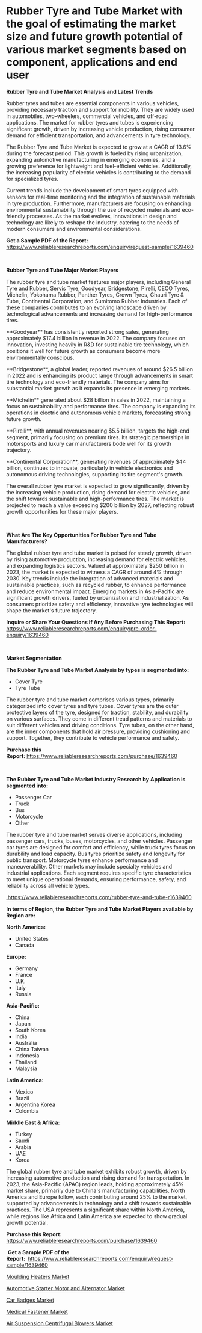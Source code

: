 <p><h1>Rubber Tyre and Tube Market with the goal of estimating the market size and future growth potential of various market segments based on component, applications and end user</h1></p><p><strong>Rubber Tyre and Tube Market Analysis and Latest Trends</strong></p>
<p><p>Rubber tyres and tubes are essential components in various vehicles, providing necessary traction and support for mobility. They are widely used in automobiles, two-wheelers, commercial vehicles, and off-road applications. The market for rubber tyres and tubes is experiencing significant growth, driven by increasing vehicle production, rising consumer demand for efficient transportation, and advancements in tyre technology.</p><p>The Rubber Tyre and Tube Market is expected to grow at a CAGR of 13.6% during the forecast period. This growth is fueled by rising urbanization, expanding automotive manufacturing in emerging economies, and a growing preference for lightweight and fuel-efficient vehicles. Additionally, the increasing popularity of electric vehicles is contributing to the demand for specialized tyres. </p><p>Current trends include the development of smart tyres equipped with sensors for real-time monitoring and the integration of sustainable materials in tyre production. Furthermore, manufacturers are focusing on enhancing environmental sustainability through the use of recycled materials and eco-friendly processes. As the market evolves, innovations in design and technology are likely to reshape the industry, catering to the needs of modern consumers and environmental considerations.</p></p>
<p><strong>Get a Sample PDF of the Report:&nbsp;</strong> <a href="https://www.reliableresearchreports.com/enquiry/request-sample/1639460?utm_campaign=10&utm_medium=2&utm_source=Github&utm_content=ia&utm_term=15022025&utm_id=rubber-tyre-and-tube">https://www.reliableresearchreports.com/enquiry/request-sample/1639460</a></p>
<p>&nbsp;</p>
<p><strong>Rubber Tyre and Tube Major Market Players</strong></p>
<p><p>The rubber tyre and tube market features major players, including General Tyre and Rubber, Servis Tyre, Goodyear, Bridgestone, Pirelli, CECO Tyres, Michelin, Yokohama Rubber, Panther Tyres, Crown Tyres, Ghauri Tyre & Tube, Continental Corporation, and Sumitomo Rubber Industries. Each of these companies contributes to an evolving landscape driven by technological advancements and increasing demand for high-performance tires.</p><p>**Goodyear** has consistently reported strong sales, generating approximately $17.4 billion in revenue in 2022. The company focuses on innovation, investing heavily in R&D for sustainable tire technology, which positions it well for future growth as consumers become more environmentally conscious.</p><p>**Bridgestone**, a global leader, reported revenues of around $26.5 billion in 2022 and is enhancing its product range through advancements in smart tire technology and eco-friendly materials. The company aims for substantial market growth as it expands its presence in emerging markets.</p><p>**Michelin** generated about $28 billion in sales in 2022, maintaining a focus on sustainability and performance tires. The company is expanding its operations in electric and autonomous vehicle markets, forecasting strong future growth.</p><p>**Pirelli**, with annual revenues nearing $5.5 billion, targets the high-end segment, primarily focusing on premium tires. Its strategic partnerships in motorsports and luxury car manufacturers bode well for its growth trajectory.</p><p>**Continental Corporation**, generating revenues of approximately $44 billion, continues to innovate, particularly in vehicle electronics and autonomous driving technologies, supporting its tire segment's growth.</p><p>The overall rubber tyre market is expected to grow significantly, driven by the increasing vehicle production, rising demand for electric vehicles, and the shift towards sustainable and high-performance tires. The market is projected to reach a value exceeding $200 billion by 2027, reflecting robust growth opportunities for these major players.</p></p>
<p>&nbsp;</p>
<p><strong>What Are The Key Opportunities For Rubber Tyre and Tube Manufacturers?</strong></p>
<p><p>The global rubber tyre and tube market is poised for steady growth, driven by rising automotive production, increasing demand for electric vehicles, and expanding logistics sectors. Valued at approximately $250 billion in 2023, the market is expected to witness a CAGR of around 4% through 2030. Key trends include the integration of advanced materials and sustainable practices, such as recycled rubber, to enhance performance and reduce environmental impact. Emerging markets in Asia-Pacific are significant growth drivers, fueled by urbanization and industrialization. As consumers prioritize safety and efficiency, innovative tyre technologies will shape the market's future trajectory.</p></p>
<p><strong>Inquire or Share Your Questions If Any Before Purchasing This Report:</strong> <a href="https://www.reliableresearchreports.com/enquiry/pre-order-enquiry/1639460?utm_campaign=10&utm_medium=2&utm_source=Github&utm_content=ia&utm_term=15022025&utm_id=rubber-tyre-and-tube">https://www.reliableresearchreports.com/enquiry/pre-order-enquiry/1639460</a></p>
<p>&nbsp;</p>
<p><strong>Market Segmentation</strong></p>
<p><strong>The Rubber Tyre and Tube Market Analysis by types is segmented into:</strong></p>
<p><ul><li>Cover Tyre</li><li>Tyre Tube</li></ul></p>
<p><p>The rubber tyre and tube market comprises various types, primarily categorized into cover tyres and tyre tubes. Cover tyres are the outer protective layers of the tyre, designed for traction, stability, and durability on various surfaces. They come in different tread patterns and materials to suit different vehicles and driving conditions. Tyre tubes, on the other hand, are the inner components that hold air pressure, providing cushioning and support. Together, they contribute to vehicle performance and safety.</p></p>
<p><strong>Purchase this Report:&nbsp;</strong><a href="https://www.reliableresearchreports.com/purchase/1639460?utm_campaign=10&utm_medium=2&utm_source=Github&utm_content=ia&utm_term=15022025&utm_id=rubber-tyre-and-tube">https://www.reliableresearchreports.com/purchase/1639460</a></p>
<p>&nbsp;</p>
<p><strong>The Rubber Tyre and Tube Market Industry Research by Application is segmented into:</strong></p>
<p><ul><li>Passenger Car</li><li>Truck</li><li>Bus</li><li>Motorcycle</li><li>Other</li></ul></p>
<p><p>The rubber tyre and tube market serves diverse applications, including passenger cars, trucks, buses, motorcycles, and other vehicles. Passenger car tyres are designed for comfort and efficiency, while truck tyres focus on durability and load capacity. Bus tyres prioritize safety and longevity for public transport. Motorcycle tyres enhance performance and maneuverability. Other markets may include specialty vehicles and industrial applications. Each segment requires specific tyre characteristics to meet unique operational demands, ensuring performance, safety, and reliability across all vehicle types.</p></p>
<p><a href="https://www.reliableresearchreports.com/rubber-tyre-and-tube-r1639460?utm_campaign=10&utm_medium=2&utm_source=Github&utm_content=ia&utm_term=15022025&utm_id=rubber-tyre-and-tube">&nbsp;https://www.reliableresearchreports.com/rubber-tyre-and-tube-r1639460</a></p>
<p><strong>In terms of Region, the Rubber Tyre and Tube Market Players available by Region are:</strong></p>
<p>
    <p> <strong> North America: </strong>
        <ul>
            <li>United States</li>
            <li>Canada</li>
        </ul>
        </p> 
    <p> <strong> Europe: </strong>
        <ul>
            <li>Germany</li>
            <li>France</li>
            <li>U.K.</li>
            <li>Italy</li>
            <li>Russia</li>
        </ul>
        </p> 
    <p> <strong> Asia-Pacific: </strong>
        <ul>
            <li>China</li>
            <li>Japan</li>
            <li>South Korea</li>
            <li>India</li>
            <li>Australia</li>
            <li>China Taiwan</li>
            <li>Indonesia</li>
            <li>Thailand</li>
            <li>Malaysia</li>
        </ul>
        </p> 
    <p> <strong> Latin America: </strong>
        <ul>
            <li>Mexico</li>
            <li>Brazil</li>
            <li>Argentina Korea</li>
            <li>Colombia</li>
        </ul>
        </p> 
    <p> <strong> Middle East & Africa: </strong>
        <ul>
            <li>Turkey</li>
            <li>Saudi</li>
            <li>Arabia</li>
            <li>UAE</li>
            <li>Korea</li>
        </ul>
    </p>
    </p>
<p><p>The global rubber tyre and tube market exhibits robust growth, driven by increasing automotive production and rising demand for transportation. In 2023, the Asia-Pacific (APAC) region leads, holding approximately 45% market share, primarily due to China's manufacturing capabilities. North America and Europe follow, each contributing around 25% to the market, supported by advancements in technology and a shift towards sustainable practices. The USA represents a significant share within North America, while regions like Africa and Latin America are expected to show gradual growth potential.</p></p>
<p><strong>Purchase this Report: </strong><a href="https://www.reliableresearchreports.com/purchase/1639460?utm_campaign=10&utm_medium=2&utm_source=Github&utm_content=ia&utm_term=15022025&utm_id=rubber-tyre-and-tube">https://www.reliableresearchreports.com/purchase/1639460</a></p>
<p>&nbsp;<strong>Get a Sample PDF of the Report:&nbsp;&nbsp;</strong><a href="https://www.reliableresearchreports.com/enquiry/request-sample/1639460?utm_campaign=10&utm_medium=2&utm_source=Github&utm_content=ia&utm_term=15022025&utm_id=rubber-tyre-and-tube">https://www.reliableresearchreports.com/enquiry/request-sample/1639460</a></p>
<p><strong></strong></p>
<p><p><a href="https://github.com/tselahiara/Market-Research-Report-List-1/blob/main/moulding-heaters-market.md?utm_campaign=10&utm_medium=2&utm_source=Github&utm_content=ia&utm_term=15022025&utm_id=rubber-tyre-and-tube">Moulding Heaters Market</a></p><p><a href="https://github.com/anuellaruska/Market-Research-Report-List-1/blob/main/automotive-starter-motor-and-alternator-market.md?utm_campaign=10&utm_medium=2&utm_source=Github&utm_content=ia&utm_term=15022025&utm_id=rubber-tyre-and-tube">Automotive Starter Motor and Alternator Market</a></p><p><a href="https://github.com/boyermaragaret8392/Market-Research-Report-List-1/blob/main/car-badges-market.md?utm_campaign=10&utm_medium=2&utm_source=Github&utm_content=ia&utm_term=15022025&utm_id=rubber-tyre-and-tube">Car Badges Market</a></p><p><a href="https://github.com/barnickclara79/Market-Research-Report-List-1/blob/main/medical-fastener-market.md?utm_campaign=10&utm_medium=2&utm_source=Github&utm_content=ia&utm_term=15022025&utm_id=rubber-tyre-and-tube">Medical Fastener Market</a></p><p><a href="https://github.com/waverlyam689/Market-Research-Report-List-1/blob/main/air-suspension-centrifugal-blowers-market.md?utm_campaign=10&utm_medium=2&utm_source=Github&utm_content=ia&utm_term=15022025&utm_id=rubber-tyre-and-tube">Air Suspension Centrifugal Blowers Market</a></p></p>